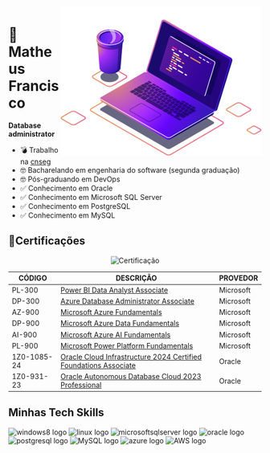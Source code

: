 <div id="top"></div>
<img src="https://github.com/dirceuresende/dirceuresende/raw/main/computer-illustration.png" min-width="400px" max-width="400px" width="400px" align="right" alt="Computador iuriCode" />

<h1>👋 Matheus Francisco </h1>

**Database administrator**

- 💣 Trabalho na [cnseg](https://cnseg.org.br/)
- 🤓 Bacharelando em engenharia do software (segunda graduação)
- 🤓 Pós-graduando em DevOps
- ✅ Conhecimento em Oracle
- ✅ Conhecimento em Microsoft SQL Server
- ✅ Conhecimento em PostgreSQL
- ✅ Conhecimento em MySQL


<h2>🎯Certificações</h2>
<div style="text-align: center;">
    <img src="https://user-images.githubusercontent.com/67348204/235379724-4578a774-4121-4af5-9e5c-019355d3d8df.png" width="200px" alt="Certificação" />
</div>



| CÓDIGO        | DESCRIÇÃO                                                                                                                                                                                                                      | PROVEDOR  |
|---------------|------------------------------------------------------------------------------------------------------------------------------------------------------------------------------------------|-----------|
| PL-300        | [Power BI Data Analyst Associate](https://learn.microsoft.com/pt-br/users/matheusfrancisco-0785/credentials/ea2f53f51762949?ref=https%3A%2F%2Fwww.linkedin.com%2F)                        | Microsoft |
| DP-300        | [Azure Database Administrator Associate](https://learn.microsoft.com/pt-br/users/matheusfrancisco-0785/credentials/8cd9e8cc13760c13?ref=https%3A%2F%2Fwww.linkedin.com%2F)               | Microsoft |
| AZ-900        | [Microsoft Azure Fundamentals](https://www.credly.com/badges/38b63a3a-b55a-49a2-96e0-dbbf56b79d5f)                                                                                       | Microsoft |
| DP-900        | [Microsoft Azure Data Fundamentals](https://www.credly.com/badges/b4e60575-dafb-42fc-b501-703835580b65)                                                                                  | Microsoft |
| AI-900        | [Microsoft Azure AI Fundamentals](https://www.credly.com/badges/326f469c-efae-4812-9311-ebe9997a8a07)                                                                                   | Microsoft |
| PL-900        | [Microsoft Power Platform Fundamentals](https://www.credly.com/badges/5af8391e-fbfa-4ebb-8269-9c5700234b77/public_url)                                                                   | Microsoft |
| 1Z0-1085-24   | [Oracle Cloud Infrastructure 2024 Certified Foundations Associate](https://catalog-education.oracle.com/ords/certview/sharebadge?id=5B19F852DD835A1EB0F31BE3015CF1BDF21EE91DA18021D4F96629BA3FE1E721) | Oracle    |
| 1Z0-931-23    | [Oracle Autonomous Database Cloud 2023 Professional](https://catalog-education.oracle.com/pls/certview/sharebadge?id=8B46D563C14232FC1F1E955C5ADB433F09F3A65999B4E9028272849019D1F2D6)    | Oracle    |



## Minhas Tech Skills
<div align="left">
  <img src="https://cdn.jsdelivr.net/gh/devicons/devicon/icons/windows8/windows8-original.svg"                  height="55" alt="windows8 logo"  />
  <img src="https://cdn.jsdelivr.net/gh/devicons/devicon/icons/linux/linux-original.svg"                        height="55" alt="linux logo"  />
  <img src="https://cdn.jsdelivr.net/gh/devicons/devicon/icons/microsoftsqlserver/microsoftsqlserver-plain.svg" height="55" alt="microsoftsqlserver logo"  />
  <img src="https://cdn.jsdelivr.net/gh/devicons/devicon/icons/oracle/oracle-original.svg"                      height="55" alt="oracle logo"  />
  <img src="https://cdn.jsdelivr.net/gh/devicons/devicon/icons/postgresql/postgresql-original.svg"              height="55" alt="postgresql logo"  />
  <img src="https://www.svgrepo.com/show/303251/mysql-logo.svg"              height="70" width="80" alt="MySQL logo"  />
  <img src="https://cdn.jsdelivr.net/gh/devicons/devicon/icons/azure/azure-original.svg"                        height="55" alt="azure logo"  />
  <img src="https://github.com/user-attachments/assets/44c18a37-1f9b-4439-89da-cdc9f51a45e7"                        height="55" alt="AWS logo"  />


  
</div>
